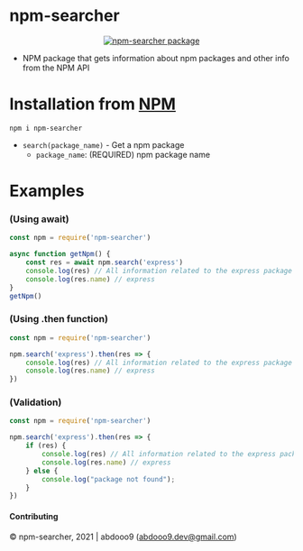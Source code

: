 # npm-searcher

<center>
	<a href="https://nodei.co/npm/npm-searcher/">
		<img alt="npm-searcher package" src="https://nodei.co/npm/npm-searcher.png">
	</a>
</center>

* NPM package that gets information about npm packages and other info from the NPM API

# Installation from [NPM](https://www.npmjs.com/package/npm-searcher)

```
npm i npm-searcher
```
- `search(package_name)` - Get a npm package
    - `package_name`: (REQUIRED) npm package name

# Examples
### (Using await)
```js
const npm = require('npm-searcher')

async function getNpm() {
    const res = await npm.search('express')
    console.log(res) // All information related to the express package
    console.log(res.name) // express
}
getNpm()
``` 

### (Using .then function)

```js
const npm = require('npm-searcher')

npm.search('express').then(res => {
    console.log(res) // All information related to the express package
    console.log(res.name) // express
})
```

### (Validation)

```js
const npm = require('npm-searcher')

npm.search('express').then(res => {
    if (res) {
        console.log(res) // All information related to the express package
        console.log(res.name) // express
    } else {
        console.log("package not found");
    }
})
```
#### Contributing
© npm-searcher, 2021 | abdooo9 (abdooo9.dev@gmail.com)
